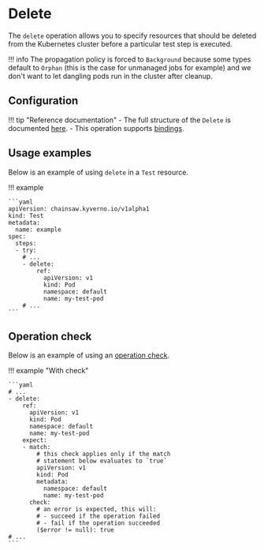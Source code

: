 # Delete

The `delete` operation allows you to specify resources that should be deleted from the Kubernetes cluster before a particular test step is executed.

!!! info
    The propagation policy is forced to `Background` because some types default to `Orphan` (this is the case for unmanaged jobs for example) and we don't want to let dangling pods run in the cluster after cleanup.

## Configuration

!!! tip "Reference documentation"
    - The full structure of the `Delete` is documented [here](../apis/chainsaw.v1alpha1.md#chainsaw-kyverno-io-v1alpha1-Delete).
    - This operation supports [bindings](../bindings/index.md).

## Usage examples

Below is an example of using `delete` in a `Test` resource.

!!! example

    ```yaml
    apiVersion: chainsaw.kyverno.io/v1alpha1
    kind: Test
    metadata:
      name: example
    spec:
      steps:
      - try:
        # ...
        - delete:
            ref:
              apiVersion: v1
              kind: Pod
              namespace: default
              name: my-test-pod
        # ...
    ```

## Operation check

Below is an example of using an [operation check](./check.md#delete).

!!! example "With check"

    ```yaml
    # ...
    - delete:
        ref:
          apiVersion: v1
          kind: Pod
          namespace: default
          name: my-test-pod
        expect:
        - match:
            # this check applies only if the match
            # statement below evaluates to `true`
            apiVersion: v1
            kind: Pod
            metadata:
              namespace: default
              name: my-test-pod
          check:
            # an error is expected, this will:
            # - succeed if the operation failed
            # - fail if the operation succeeded
            ($error != null): true
    # ...
    ```
